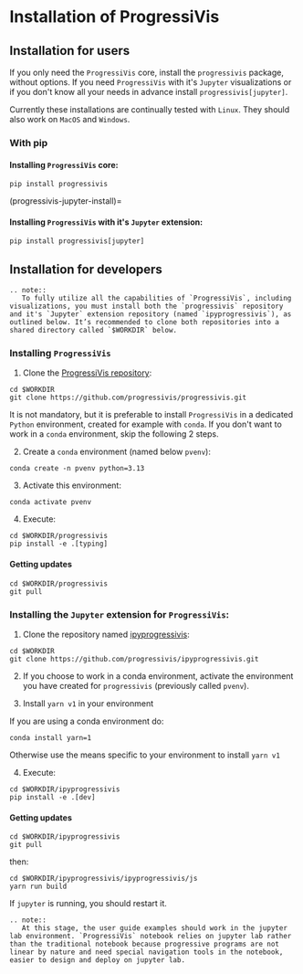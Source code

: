 # Installation of ProgressiVis

## Installation for users

If you only need the `ProgressiVis` core, install the `progressivis` package, without options. If you need `ProgressiVis` with it's `Jupyter` visualizations or if you don't know all your needs in advance install  `progressivis[jupyter]`.

Currently these installations are continually tested with `Linux`. They should also work on `MacOS` and `Windows`.

### With pip

#### Installing `ProgressiVis` core:

```
pip install progressivis
```

(progressivis-jupyter-install)=

#### Installing `ProgressiVis` with it's `Jupyter` extension:

```
pip install progressivis[jupyter]
```

## Installation for developers

```{eval-rst}
.. note::
   To fully utilize all the capabilities of `ProgressiVis`, including visualizations, you must install both the `progressivis` repository and it's `Jupyter` extension repository (named `ipyprogressivis`), as outlined below. It’s recommended to clone both repositories into a shared directory called `$WORKDIR` below.
```

### Installing `ProgressiVis`

1. Clone the [ProgressiVis repository](https://github.com/progressivis/progressivis/):

```
cd $WORKDIR
git clone https://github.com/progressivis/progressivis.git
```

It is not mandatory, but it is preferable to install `ProgressiVis` in a dedicated `Python` environment, created for example with `conda`. If you don't want to work in a `conda` environment, skip the following 2 steps.

2. Create a `conda` environment (named below `pvenv`):

```
conda create -n pvenv python=3.13
```


3. Activate this environment:

```
conda activate pvenv
```
4. Execute:

```
cd $WORKDIR/progressivis
pip install -e .[typing]
```
#### Getting updates

```
cd $WORKDIR/progressivis
git pull
```

### Installing the `Jupyter` extension for `ProgressiVis`:

1. Clone the repository named [ipyprogressivis](https://github.com/progressivis/ipyprogressivis/):

```
cd $WORKDIR
git clone https://github.com/progressivis/ipyprogressivis.git
```

2. If you choose to work in a conda environment, activate the environment you have created for  `progressivis` (previously called `pvenv`).

3. Install `yarn v1` in your environment

If you are using a conda environment do:

```
conda install yarn=1
```

Otherwise use the means specific to your environment to install `yarn v1`

4. Execute:

```
cd $WORKDIR/ipyprogressivis
pip install -e .[dev]
```

#### Getting updates

```
cd $WORKDIR/ipyprogressivis
git pull
```

then:

```
cd $WORKDIR/ipyprogressivis/ipyprogressivis/js
yarn run build
```

If `jupyter` is running, you should restart it.

```{eval-rst}
.. note::
   At this stage, the user guide examples should work in the jupyter lab environment. `ProgressiVis` notebook relies on jupyter lab rather than the traditional notebook because progressive programs are not linear by nature and need special navigation tools in the notebook, easier to design and deploy on jupyter lab.
```